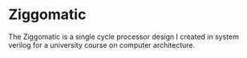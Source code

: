 # Ziggomatic
The Ziggomatic is a single cycle processor design I created in system verilog for a university course on computer architecture. 

